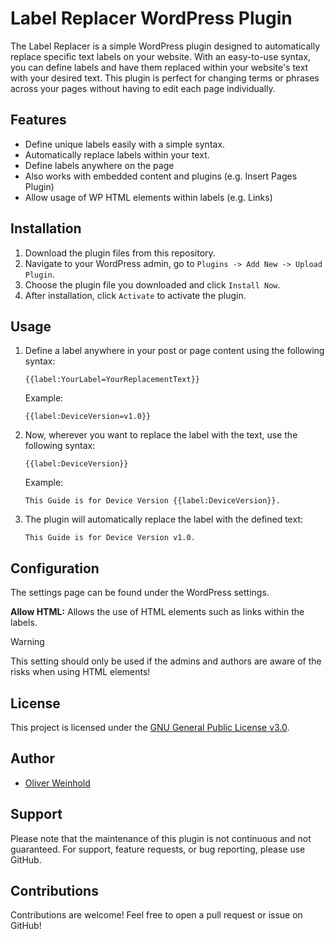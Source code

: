 # Label Replacer WordPress Plugin

The Label Replacer is a simple WordPress plugin designed to automatically replace specific text labels on your website. With an easy-to-use syntax, you can define labels and have them replaced within your website's text with your desired text. This plugin is perfect for changing terms or phrases across your pages without having to edit each page individually.

## Features
- Define unique labels easily with a simple syntax.
- Automatically replace labels within your text.
- Define labels anywhere on the page
- Also works with embedded content and plugins (e.g. Insert Pages Plugin)
- Allow usage of WP HTML elements within labels (e.g. Links)

## Installation

1. Download the plugin files from this repository.
2. Navigate to your WordPress admin, go to `Plugins -> Add New -> Upload Plugin`.
3. Choose the plugin file you downloaded and click `Install Now`.
4. After installation, click `Activate` to activate the plugin.

## Usage

1. Define a label anywhere in your post or page content using the following syntax:
   ```plaintext
   {{label:YourLabel=YourReplacementText}}
   ```
   Example:
   ```plaintext
   {{label:DeviceVersion=v1.0}}
   ```  
2. Now, wherever you want to replace the label with the text, use the following syntax:
   ```plaintext
   {{label:DeviceVersion}}
   ```  
   Example:
   ```plaintext
   This Guide is for Device Version {{label:DeviceVersion}}.
   ```   
3. The plugin will automatically replace the label with the defined text:
   ```plaintext
   This Guide is for Device Version v1.0.
   ``` 
 
## Configuration
The settings page can be found under the WordPress settings.

**Allow HTML:** Allows the use of HTML elements such as links within the labels. 
> [!WARNING]
> This setting should only be used if the admins and authors are aware of the risks when using HTML elements!

## License

This project is licensed under the [GNU General Public License v3.0](https://www.gnu.org/licenses/gpl-3.0.html).

## Author

- [Oliver Weinhold](https://oliverweinhold.de/)

## Support

Please note that the maintenance of this plugin is not continuous and not guaranteed. For support, feature requests, or bug reporting, please use GitHub.


## Contributions

Contributions are welcome! Feel free to open a pull request or issue on GitHub!
